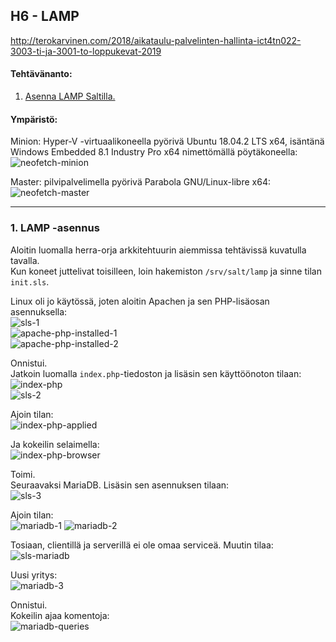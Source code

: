 ## H6 - LAMP

http://terokarvinen.com/2018/aikataulu-palvelinten-hallinta-ict4tn022-3003-ti-ja-3001-to-loppukevat-2019

#### Tehtävänanto:

1. [Asenna LAMP Saltilla.](#tehtava1)

#### Ympäristö:

Minion: Hyper-V -virtuaalikoneella pyörivä Ubuntu 18.04.2 LTS x64, isäntänä Windows Embedded 8.1 Industry Pro x64 nimettömällä pöytäkoneella:\
![neofetch-minion](/palvelinten-hallinta-2019/assignments/h6-lamp/screenshots/neofetch-minion.png)

Master: pilvipalvelimella pyörivä Parabola GNU/Linux-libre x64:
![neofetch-master](/palvelinten-hallinta-2019/assignments/h6-lamp/screenshots/neofetch-master.png)

---

### <a id="tehtava1">1. LAMP -asennus</a>

Aloitin luomalla herra-orja arkkitehtuurin aiemmissa tehtävissä kuvatulla tavalla.\
Kun koneet juttelivat toisilleen, loin hakemiston `/srv/salt/lamp` ja sinne tilan `init.sls`.

Linux oli jo käytössä, joten aloitin Apachen ja sen PHP-lisäosan asennuksella:\
![sls-1](/palvelinten-hallinta-2019/assignments/h6-lamp/screenshots/sls-1.png)\
![apache-php-installed-1](/palvelinten-hallinta-2019/assignments/h6-lamp/screenshots/apache-php-1.png)\
![apache-php-installed-2](/palvelinten-hallinta-2019/assignments/h6-lamp/screenshots/apache-php-2.png)

Onnistui.\
Jatkoin luomalla `index.php`-tiedoston ja lisäsin sen käyttöönoton tilaan:\
![index-php](/palvelinten-hallinta-2019/assignments/h6-lamp/screenshots/index-php.png)\
![sls-2](/palvelinten-hallinta-2019/assignments/h6-lamp/screenshots/sls-2.png)

Ajoin tilan:\
![index-php-applied](/palvelinten-hallinta-2019/assignments/h6-lamp/screenshots/index-php-applied.png)

Ja kokeilin selaimella:\
![index-php-browser](/palvelinten-hallinta-2019/assignments/h6-lamp/screenshots/index-php-browser.png)

Toimi.\
Seuraavaksi MariaDB. Lisäsin sen asennuksen tilaan:\
![sls-3](/palvelinten-hallinta-2019/assignments/h6-lamp/screenshots/sls-3.png)

Ajoin tilan:\
![mariadb-1](/palvelinten-hallinta-2019/assignments/h6-lamp/screenshots/mariadb-1.png)
![mariadb-2](/palvelinten-hallinta-2019/assignments/h6-lamp/screenshots/mariadb-2.png)

Tosiaan, clientillä ja serverillä ei ole omaa serviceä. Muutin tilaa:\
![sls-mariadb](/palvelinten-hallinta-2019/assignments/h6-lamp/screenshots/sls-mariadb.png)

Uusi yritys:\
![mariadb-3](/palvelinten-hallinta-2019/assignments/h6-lamp/screenshots/mariadb-3.png)

Onnistui.\
Kokeilin ajaa komentoja:\
![mariadb-queries](/palvelinten-hallinta-2019/assignments/h6-lamp/screenshots/mariadb-queries.png)
